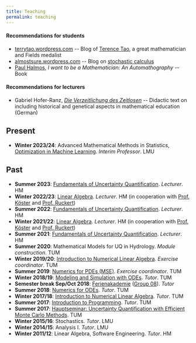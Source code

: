 ```yaml
---
title: Teaching
permalink: teaching
---
```


#### Recommendations for students
- [terrytao.wordpress.com](https://terrytao.wordpress.com/) -- Blog of [Terence Tao](https://en.wikipedia.org/wiki/Terence_Tao), a great mathematician and Fields medalist
- [almostsure.wordpress.com](https://almostsure.wordpress.com/) -- Blog on [stochastic calculus](https://en.wikipedia.org/wiki/Stochastic_calculus)
- [Paul Halmos](https://en.wikipedia.org/wiki/Paul_Halmos), _I want to be a Mathematician: An Automathography_ -- Book

#### Recommendations for lecturers
- Gabriel Hofer-Ranz, [_Die Verzeitlichung des Zeitlosen_](https://static.uni-graz.at/fileadmin/projekte/forschungsnetzwerk-fachdidaktik/Publikationen/Hofer_Ranz_Die_Verzeitlichung_des_Zeitlosen.pdf) -- Didactic text on including historical and genetical aspects in mathematical education (German)

## Present
- **Winter 2023/24**: Advanced Mathematical Methods in Statistics, [Optimization in Machine Learning](https://slds-lmu.github.io/website_optimization/). *Interim Professor*. LMU

## Past
- **Summer 2023**: [Fundamentals of Uncertainty Quantification](https://zpa.cs.hm.edu/public/module/374/). *Lecturer*. HM
- **Winter 2022/23**: [Linear Algebra](https://zpa.cs.hm.edu/public/module/138/). *Lecturer*. HM (in cooperation with [Prof. Köster](https://www.cs.hm.edu/die_fakultaet/ansprechpartner/professoren/koester/index.de.html) and [Prof. Ruckert](https://www.cs.hm.edu/die_fakultaet/ansprechpartner/professoren/ruckert/index.de.html))
- **Summer 2022**: [Fundamentals of Uncertainty Quantification](https://zpa.cs.hm.edu/public/module/374/). *Lecturer*. HM
- **Winter 2021/22**: [Linear Algebra](https://zpa.cs.hm.edu/public/module/138/). *Lecturer*. HM (in cooperation with [Prof. Köster](https://www.cs.hm.edu/die_fakultaet/ansprechpartner/professoren/koester/index.de.html) and [Prof. Ruckert](https://www.cs.hm.edu/die_fakultaet/ansprechpartner/professoren/ruckert/index.de.html))
- **Summer 2021**: [Fundamentals of Uncertainty Quantification](https://zpa.cs.hm.edu/public/module/374/). *Lecturer*. HM
- **Summer 2020**: Mathematical Models for UQ in Hydrology. *Module construction*. TUM
- **Winter 2019/20**: [Introduction to Numerical Linear Algebra](https://www-m2.ma.tum.de/bin/view/Allgemeines/MA1304WS19). *Exercise coordinator*. TUM
- **Summer 2019**: [Numerics for PDEs (MSE)](https://www-m2.ma.tum.de/bin/view/Allgemeines/MSESS19). *Exercise coordinator*. TUM
- **Winter 2018/19**: [Modeling and Simulation with ODEs](https://www-m3.ma.tum.de/ModSimODE1819/). *Tutor*. TUM
- **Semester break Sep/Oct 2018**: [Ferienakademie](https://www.ferienakademie.de/en/home-2/) ([Group 08](https://www.ferienakademie.de/kurse-2018/2018-kurs-8-simulation-technology-from-models-to-software/)). *Tutor*
- **Summer 2018**: [Numerics for ODEs](https://www-m2.ma.tum.de/bin/view/M2/Allgemeines/NUMODE18). *Tutor*. TUM
- **Winter 2017/18**: [Introduction to Numerical Linear Algebra](https://www-m2.ma.tum.de/bin/view/M2/Allgemeines/NLA17). *Tutor*. TUM
- **Summer 2017**: [Introduction to Programming](https://www-m2.ma.tum.de/bin/view/M2/Allgemeines/Einf%fchrungInDieProgrammierung%28MA8003%29). *Tutor*. TUM
- **Summer 2017**: [Hauptseminar: Uncertainty Quantification with Efficient Monte Carlo Methods](https://www-m2.ma.tum.de/bin/view/M2/Allgemeines/UQSEM). TUM
- **Winter 2015/16**: Stochastics. *Tutor*. LMU
- **Winter 2014/15**: Analysis I. *Tutor*. LMU
- **Winter 2011/12**: Linear Algebra, Software Engineering. *Tutor*. HM


